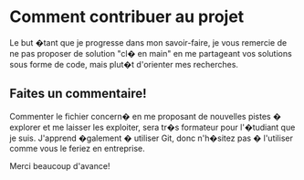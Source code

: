 # Comment contribuer au projet

Le but �tant que je progresse dans mon savoir-faire, je vous remercie de ne pas proposer de solution "cl� en main" en me partageant vos solutions sous forme de code, mais plut�t d'orienter mes recherches.

## Faites un commentaire!

Commenter le fichier concern� en me proposant de nouvelles pistes � explorer et me laisser les exploiter, sera tr�s formateur pour l'�tudiant que je suis.
J'apprend �galement � utiliser Git, donc n'h�sitez pas � l'utiliser comme vous le feriez en entreprise.

Merci beaucoup d'avance!
